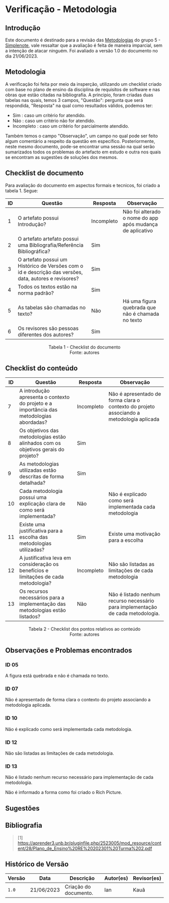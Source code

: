 # Verificação - Metodologia

## Introdução

Este documento é destinado para a revisão das [Metodologias](https://github.com/Requisitos-de-Software/2023.1-Simplenote/blob/main/docs/planejamento/metodologias.md) 
do grupo 5 - [Simplenote](https://github.com/Requisitos-de-Software/2023.1-Simplenote), vale ressaltar que a avaliação é feita de maneira imparcial, sem a intenção de atacar ninguém. 
Foi avaliado a versão 1.0 do documento no dia 21/06/2023.

## Metodologia

A verificação foi feita por meio da insperção, utilizando um checklist criado com base no plano de ensino da disciplina de requisitos de software e nas obras que estão citadas na bibliografia. A principio, foram criadas duas tabelas nas quais, temos 3 campos, "Questão": pergunta que será respondida, "Resposta" na qual como resultados válidos, podemos ter:

- Sim : caso um critério for atendido.
- Não : caso um critério não for atendido.
- Incompleto : caso um critério for parcialmente atendido.

Também temos o campo "Observação", um campo no qual pode ser feito algum comentário a respeito da questão em específico. Posteriormente, neste mesmo documento, pode-se encontrar uma sessão na qual serão sumarizados todos os problemas do artefacto em estudo e outra nos quais se encontram as sugestões de soluções dos mesmos.

## Checklist de documento
Para avaliação do documento em aspectos formais e tecnicos, foi criado a tabela 1. Segue:

|ID|Questão|Resposta|Observação|
|--|-------|--------|----------|
|1|O artefato possui Introdução?                                                                                |    Incompleto    |    Não foi alterado o nome do app após mudança de aplicativo    |
|2|O artefato artefato possui uma Bibliografia/Referência Bibliográfica?                                        |     Sim   |        |
|3| O artefato possui um Histórico de Versões com o id e descrição das versões, data, autores e revisores?       |     Sim   |          |
|4|Todos os textos estão na norma padrão?                                                                       |   Sim     |          |
|5|As tabelas são chamadas no texto?                                                                            |    Não    | Há uma figura quebrada que não é chamada no texto   |
|6|Os revisores são pessoas diferentes dos autores?                                                             |    Sim    |          |


<p align="center"> Tabela 1 - Checklist do documento <br> Fonte: autores </p>

## Checklist do conteúdo
|ID|Questão|Resposta|Observação|
|--|-------|--------|----------|
|7|A introdução apresenta o contexto do projeto e a importância das metodologias abordadas?|Incompleto| Não é apresentado de forma clara o contexto do projeto associando a metodologia aplicada|
|8|Os objetivos das metodologias estão alinhados com os objetivos gerais do projeto?|Sim||
|9|As metodologias utilizadas estão descritas de forma detalhada?|Sim||
|10|Cada metodologia possui uma explicação clara de como será implementada?|Não| Não é explicado como será implementada cada metodologia|
|11|Existe uma justificativa para a escolha das metodologias utilizadas?|Sim| Existe uma motivação para a escolha|
|12|A justificativa leva em consideração os benefícios e limitações de cada metodologia?|Incompleto| Não são listadas as limitações de cada metodologia|
|13|Os recursos necessários para a implementação das metodologias estão listados?|Não| Não é listado nenhum recurso necessário para implementação de cada metodologia.|


<p align="center"> Tabela 2 - Checklist dos pontos relativos ao conteúdo <br> Fonte: autores </p>

## Observações e Problemas encontrados
 
### ID 05
A figura está quebrada e não é chamada no texto.

### ID 07
Não é apresentado de forma clara o contexto do projeto associando a metodologia aplicada.

### ID 10
Não é explicado como será implementada cada metodologia.

### ID 12
Não são listadas as limitações de cada metodologia.
### ID 13
Não é listado nenhum recurso necessário para implementação de cada metodologia.

Não é informado a forma como foi criado o Rich Picture.
## Sugestões

## Bibliografia

> [1] https://aprender3.unb.br/pluginfile.php/2523005/mod_resource/content/28/Plano_de_Ensino%20RE%20202301%20Turma%202.pdf </br>

## Histórico de Versão

| Versão | Data       | Descrição             | Autor(es) | Revisor(es)        |
| ------ | ---------- | --------------------- | --------- | ------------------ |
| `1.0`  | 21/06/2023 | Criação do documento. | Ian      | Kauã            |
